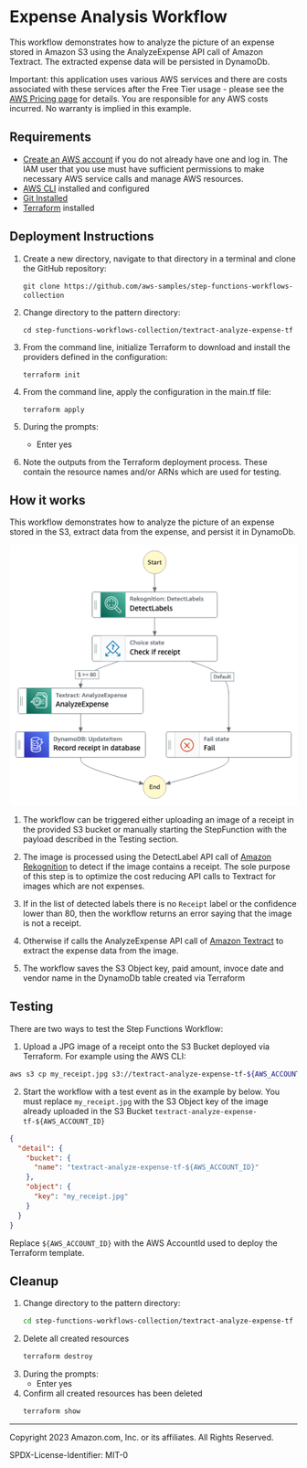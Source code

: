 # Expense Analysis Workflow

This workflow demonstrates how to analyze the picture of an expense stored in Amazon S3 using the AnalyzeExpense API call of Amazon Textract. The extracted expense data will be persisted in DynamoDb.

Important: this application uses various AWS services and there are costs associated with these services after the Free Tier usage - please see the [AWS Pricing page](https://aws.amazon.com/pricing/) for details. You are responsible for any AWS costs incurred. No warranty is implied in this example.

## Requirements

* [Create an AWS account](https://portal.aws.amazon.com/gp/aws/developer/registration/index.html) if you do not already have one and log in. The IAM user that you use must have sufficient permissions to make necessary AWS service calls and manage AWS resources.
* [AWS CLI](https://docs.aws.amazon.com/cli/latest/userguide/install-cliv2.html) installed and configured
* [Git Installed](https://git-scm.com/book/en/v2/Getting-Started-Installing-Git)
* [Terraform](https://learn.hashicorp.com/tutorials/terraform/install-cli?in=terraform/aws-get-started) installed

## Deployment Instructions

1. Create a new directory, navigate to that directory in a terminal and clone the GitHub repository:
    ``` 
    git clone https://github.com/aws-samples/step-functions-workflows-collection
    ```
1. Change directory to the pattern directory:
    ```
    cd step-functions-workflows-collection/textract-analyze-expense-tf
    ```
1. From the command line, initialize Terraform to download and install the providers defined in the configuration:
    ```
    terraform init
    ```
1. From the command line, apply the configuration in the main.tf file:
    ```
    terraform apply
    ```
1. During the prompts:
    * Enter yes

1. Note the outputs from the Terraform deployment process. These contain the resource names and/or ARNs which are used for testing.

## How it works
This workflow demonstrates how to analyze the picture of an expense stored in the S3, extract data from the expense, and persist it in DynamoDb.

![image](./resources/statemachine.png)

1. The workflow can be triggered either uploading an image of a receipt in the provided S3 bucket or manually starting the StepFunction with the payload described in the Testing section.

2. The image is processed using the DetectLabel API call of [Amazon Rekognition](https://aws.amazon.com/rekognition/?nc=sn&loc=0) to detect if the image contains a receipt. The sole purpose of this step is to optimize the cost reducing API calls to Textract for images which are not expenses.

3. If in the list of detected labels there is no `Receipt` label or the confidence lower than 80, then the workflow returns an error saying that the image is not a receipt.

4. Otherwise if calls the AnalyzeExpense API call of [Amazon Textract](https://aws.amazon.com/textract/) to extract the expense data from the image.

5. The workflow saves the S3 Object key, paid amount, invoce date and vendor name in the DynamoDb table created via Terraform


## Testing

There are two ways to test the Step Functions Workflow:

1. Upload a JPG image of a receipt onto the S3 Bucket deployed via Terraform. For example using the AWS CLI:
```bash
aws s3 cp my_receipt.jpg s3://textract-analyze-expense-tf-${AWS_ACCOUNT_ID}
``` 

2. Start the workflow with a test event as in the example by below. You must replace  `my_receipt.jpg` with the S3 Object key of the image already uploaded in the S3 Bucket `textract-analyze-expense-tf-${AWS_ACCOUNT_ID}`
```json
{
  "detail": {
    "bucket": {
      "name": "textract-analyze-expense-tf-${AWS_ACCOUNT_ID}"
    },
    "object": {
      "key": "my_receipt.jpg"
    }
  }
}
```
Replace `${AWS_ACCOUNT_ID}` with the AWS AccountId used to deploy the Terraform template.

 
## Cleanup
1. Change directory to the pattern directory:
    ```bash
    cd step-functions-workflows-collection/textract-analyze-expense-tf
    ```
1. Delete all created resources
    ```bash
    terraform destroy
    ```
1. During the prompts:
    * Enter yes
1. Confirm all created resources has been deleted
    ```bash
    terraform show
    ```
----
Copyright 2023 Amazon.com, Inc. or its affiliates. All Rights Reserved.

SPDX-License-Identifier: MIT-0
